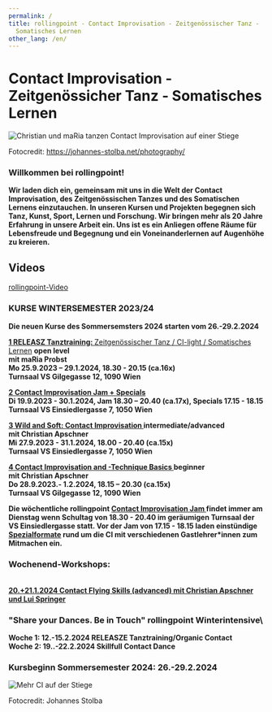 ```yaml
---
permalink: /
title: rollingpoint - Contact Improvisation - Zeitgenössischer Tanz -
  Somatisches Lernen
other_lang: /en/
---
```

# Contact Improvisation - Zeitgenössicher Tanz - Somatisches Lernen

![Christian und maRia tanzen Contact Improvisation auf einer Stiege](/assets/uploads/dsc_1901_klein.jpg "Contact Improvisation")

Fotocredit: https://johannes-stolba.net/photography/

### Willkommen bei rollingpoint!

**Wir laden dich ein, gemeinsam mit uns in die Welt der Contact Improvisation, des Zeitgenössischen Tanzes und des Somatischen Lernens einzutauchen. In unseren Kursen und Projekten begegnen sich Tanz, Kunst, Sport, Lernen und Forschung. Wir bringen mehr als 20 Jahre Erfahrung in unsere Arbeit ein. Uns ist es ein Anliegen offene Räume für Lebensfreude und Begegnung und ein Voneinanderlernen auf Augenhöhe zu kreieren.**

## Videos

<div class="imglink"><a target="_blank" href="https://www.youtube.com/embed/kp3DqzN1Ldo"><img src="/assets/uploads/video_vorschau_rollingpoint.png" alt="" /><div>rollingpoint-Video</div></a></div>

### **KURSE WINTERSEMESTER 2023/24**

**Die neuen Kurse des Sommersemsters 2024 starten vom 26.-29.2.2024**

**[1 RELEASZ Tanztraining: ](/kurse#mo)**[Zeitgenössischer Tanz / CI-light / Somatisches Lernen](/kurse#mo) **open level**\
 **mit maRia Probst**\
**Mo 25.9.2023 – 29.1.2024, 18.30 - 20.15 (ca.16x)**\
**Turnsaal VS Gilgegasse 12, 1090 Wien**

**[2 Contact Improvisation Jam + Specials](/kurse#di)**\
**Di 19.9.2023  - 30.1.2024, Jam 18.30 – 20.40 (ca.17x), Specials 17.15 - 18.15**\
**Turnsaal VS Einsiedlergasse 7, 1050 Wien**

**[3 Wild and Soft: Contact Improvisation ](/kurse#mi) intermediate/advanced**\
**mit Christian Apschner**\
**Mi 27.9.2023 - 31.1.2024, 18.00 - 20.40 (ca.15x)**\
**Turnsaal VS Einsiedlergasse 7, 1050 Wien**

**[4 Contact Improvisation and -Technique Basics  ](/kurse#do)beginner**\
**mit Christian Apschner**\
**Do 28.9.2023.- 1.2.2024, 18.15 – 20.30 (ca.15x)**\
**Turnsaal VS Gilgegasse 12, 1090 Wien**

**Die wöchentliche rollingpoint [Contact Improvisation Jam ](https://rollingpoint.at/jams)findet immer am Dienstag wenn Schultag von 18.30 -  20.40 im geräumigen Turnsaal der VS Einsiedlergasse statt. Vor der Jam von 17.15 - 18.15 laden einstündige [Spezialformate](https://rollingpoint.at/jams#special) rund um die  CI mit verschiedenen Gastlehrer*innen zum Mitmachen ein.**

### **Wochenend-Workshops:**

\
**[20.+21.1.2024 Contact Flying Skills (advanced) mit Christian Apschner und Lui Springer](workshops#flying)**

### **"Share your Dances. Be in Touch" rollingpoint Winterintensive**\
**Woche 1: 12.-15.2.2024 RELEASZE Tanztraining/Organic Contact**\
**Woche 2: 19..-22.2.2024 Skillfull Contact Dance**



### Kursbeginn Sommersemester 2024: 26.-29.2.2024

![Mehr CI auf der Stiege](/assets/uploads/dsc_1941a.jpg "Mehr CI auf der Stiege")

Fotocredit: Johannes Stolba